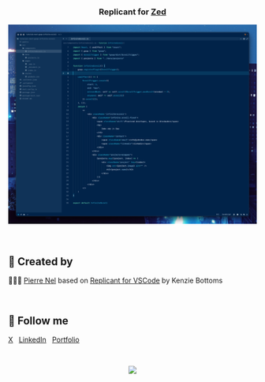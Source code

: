 <h3 align="center">
	Replicant for <a href="https://zed.dev/">Zed</a>
</h3>

![Replicant Theme for Zed](preview.png)


<!-- ## Usage
1. Create the theme folder if it doesn't already exist:
	```bash
	mkdir -p ~/.config/zed/themes/
	```
2. Execute the command to download the theme:
   ```bash
   curl -o ~/.config/zed/themes/replicant.json https://raw.githubusercontent.com/pierrenel/replicant/main/replicant.json
   ```

3. Open Zed
4. Open the command palette
5. Open the theme selector and search for Replicant
6. Enjoy 🚀
 -->

&nbsp;
## 🚀 Created by

🧑🏼‍💻 [Pierre Nel](https://github.com/pierrenel) based on [Replicant for VSCode](https://github.com/kenziebottoms/vscode-theme-replicant) by Kenzie Bottoms

&nbsp;

## 🚀 Follow me
[X](https://twitter.com/pierre_nel)
&nbsp;
[LinkedIn](http://uk.linkedin.com/in/pierrenel)
&nbsp;
[Portfolio](https://pierre.io)

&nbsp;


<p align="center">
<img src="https://img.shields.io/static/v1.svg?style=for-the-badge&label=License&message=MIT&logoColor=d9e0ee&colorA=363a4f&colorB=b7bdf8"/>
</p>
